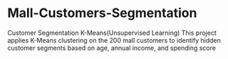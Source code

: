 # Mall-Customers-Segmentation
Customer Segmentation K-Means(Unsupervised Learning)
This project applies K-Means clustering on the 200 mall customers to identify hidden customer segments based on age, annual income, and spending score
